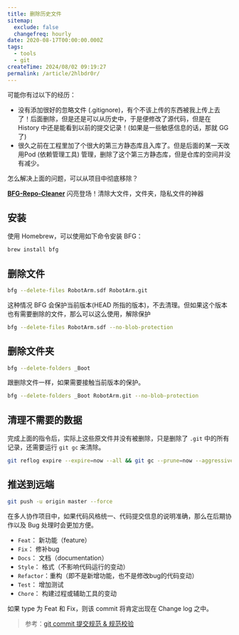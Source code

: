 ```yaml
---
title: 删除历史文件
sitemap:
  exclude: false
  changefreq: hourly
date: 2020-08-17T00:00:00.000Z
tags:
  - tools
  - git
createTime: 2024/08/02 09:19:27
permalink: /article/2hlbdr0r/
---
```


可能你有过以下的经历：

* 没有添加很好的忽略文件 (.gitignore)，有个不该上传的东西被我上传上去了！后面删除，但是还是可以从历史中，于是便修改了源代码，但是在 History 中还是能看到以前的提交记录！(如果是一些敏感信息的话，那就 GG 了)
* 很久之前在工程里加了个很大的第三方静态库且入库了。但是后面的某一天改用Pod (依赖管理工具) 管理，删除了这个第三方静态库，但是仓库的空间并没有减少。

怎么解决上面的问题，可以从项目中彻底移除？

**[BFG-Repo-Cleaner](https://rtyley.github.io/bfg-repo-cleaner/)** 闪亮登场！清除大文件，文件夹，隐私文件的神器

## 安装

使用 Homebrew，可以使用如下命令安装 BFG：

```sh
brew install bfg
```

## 删除文件

```sh
bfg --delete-files RobotArm.sdf RobotArm.git
```

这种情况 BFG 会保护当前版本(HEAD 所指的版本)，不去清理。但如果这个版本也有需要删除的文件，那么可以这么使用，解除保护

```sh
bfg --delete-files RobotArm.sdf --no-blob-protection
```

## 删除文件夹

```sh
bfg --delete-folders _Boot
```

跟删除文件一样，如果需要接触当前版本的保护。

```sh
bfg --delete-folders _Boot RobotArm.git --no-blob-protection
```

## 清理不需要的数据

完成上面的指令后，实际上这些原文件并没有被删除，只是删除了 `.git` 中的所有记录，还需要运行 `git gc` 来清除。

```sh
git reflog expire --expire=now --all && git gc --prune=now --aggressive
```

## 推送到远端

```sh
git push -u origin master --force
```

在多人协作项目中，如果代码风格统一、代码提交信息的说明准确，那么在后期协作以及 Bug 处理时会更加方便。

* `Feat`：    新功能（feature）
* `Fix`：     修补bug
* `Docs`：    文档（documentation）
* `Style`：   格式（不影响代码运行的变动）
* `Refactor`：重构（即不是新增功能，也不是修改bug的代码变动）
* `Test`：    增加测试
* `Chore`：   构建过程或辅助工具的变动

如果 type 为 Feat 和 Fix，则该 commit 将肯定出现在 Change log 之中。

> 参考：[git commit 提交规范 & 规范校验](https://blog.csdn.net/y491887095/article/details/80594043)
